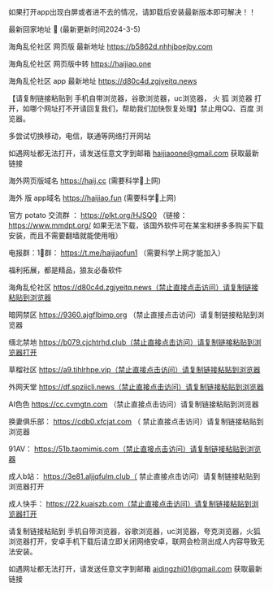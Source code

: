 如果打开app出现白屏或者进不去的情况，请卸载后安装最新版本即可解决！！
 
 最新回家地址 👋 (最新更新时间2024-3-5)

海角乱伦社区 网页版 最新地址  https://b5862d.nhhjboejby.com

海角乱伦社区 网页版中转   https://haijiao.one

海角乱伦社区 app 最新地址  https://d80c4d.zgjyeitq.news

【请复制链接粘贴到 手机自带浏览器，谷歌浏览器，uc浏览器， 火  狐  浏览器 打开，如哪个网址打不开请回复我们，帮助我们加快恢复处理】禁止用QQ、百度 浏览器。

多尝试切换移动，电信，联通等网络打开网站

如遇网址都无法打开，请发送任意文字到邮箱  haijiaoone@gmail.com  获取最新链接

海外网页版域名  https://haij.cc   (需要科学🔬上网)

 海外 版 app域名  https://haijiao.fun  (需要科学🔬上网)

官方 potato 交流群  ： https://plkt.org/HJSQ0  （链接：https://www.mmdpt.org/ 如果无法下载，该国外软件可在某宝和拼多多购买下载安装，而且不需要翻墙就能使用哦）

电报群：1⃣️群：  https://t.me/haijiaofun1    （需要科学上网才能加入）


福利拓展，都是精品，狼友必备软件

海角乱伦社区   https://d80c4d.zgjyeitq.news（禁止直接点击访问）请复制链接粘贴到浏览器

暗网禁区   https://9360.ajgflbimp.org （禁止直接点击访问）请复制链接粘贴到浏览器

缅北禁地  https://b079.cjchtrhd.club（禁止直接点击访问）请复制链接粘贴到浏览器打开

草榴社区 https://a9.tihlrhpe.vip（禁止直接点击访问）请复制链接粘贴到浏览器

外网天堂 https://df.spziicli.news（禁止直接点击访问）请复制链接粘贴到浏览器

AI色色 https://cc.cvmgtn.com （禁止直接点击访问）请复制链接粘贴到浏览器

换妻俱乐部： https://cdb0.xfcjat.com （ 禁止直接点击访问）请复制链接粘贴到浏览器

91AV： https://51b.taomimis.com（禁止直接点击访问）请复制链接粘贴到浏览器

成人b站： https://3e81.aljjqfulm.club（ 禁止直接点击访问）请复制链接粘贴到浏览器打开

成人快手： https://22.kuaiszb.com（禁止直接点击访问）请复制链接粘贴到浏览器打开

请复制链接粘贴到 手机自带浏览器，谷歌浏览器，uc浏览器，夸克浏览器，火狐浏览器打开，安卓手机下载后请立即关闭网络安卓，联网会检测出成人内容导致无法安装。

如遇网址都无法打开，请发送任意文字到邮箱  aidingzhi01@gmail.com 获取最新链接
